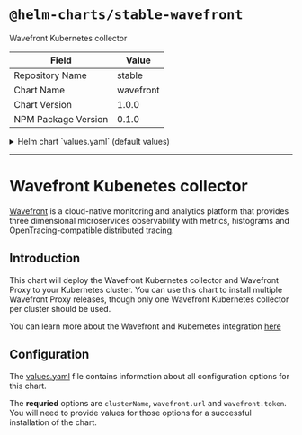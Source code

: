 # `@helm-charts/stable-wavefront`

Wavefront Kubernetes collector

| Field               | Value     |
| ------------------- | --------- |
| Repository Name     | stable    |
| Chart Name          | wavefront |
| Chart Version       | 1.0.0     |
| NPM Package Version | 0.1.0     |

<details>

<summary>Helm chart `values.yaml` (default values)</summary>

```yaml
## Default values for Wavefront

## This is a unique name for the cluster
## All metrics will receive a `cluster` tag with this value
## Required
clusterName: KUBERNETES_CLUSTER_NAME

## Wavefront URL (cluster) and API Token
## Required
wavefront:
  url: https://YOUR_CLUSTER.wavefront.com
  token: YOUR_API_TOKEN

## Wavefront Collector is responsible to get all Kubernetes metrics from your cluster.
## It will capture Kubernetes resources metrics available from the kubelets,
## as well as auto-discovery capabilities.
collector:
  enabled: true
  image:
    repository: wavefronthq/wavefront-kubernetes-collector
    tag: 0.9.7
    pullPolicy: IfNotPresent

  ## If set to true, metrics will be sent to Wavefront via a Wavefront Proxy.
  ## When true you must either specify a value for `collector.proxyAddress` or set `proxy.enabled` to true
  ## If set to false, metrics will be sent to Wavefront via the Direct Ingestion API
  useProxy: true

  ## Can be used to specify a specific address for the Wavefront Proxy
  ## The proxy can be anywhere network reachable including outside of the cluster
  ## Required if `collector.useProxy` is true and `proxy.enabled` is false
  # proxyAddress: wavefront-proxy:2878

  ## This is the Kubelet summary api endpoint and options.
  ## Ref: https://github.com/wavefrontHQ/wavefront-kubernetes-collector/blob/master/docs/configuration.md#kubernetes-source
  # kubernetesSource: kubernetes.summary_api:''
  ## If using Openshift (see below to enable) use the following for kubernetesSource
  # kubernetesSource: kubernetes.summary_api:${MASTER_URL}?useServiceAccount=true&kubeletHttps=true&kubeletPort=10250

  ## If set to true, any Kubernetes labels will be applied to metrics as tags. Defaults to false.
  includeLabels: true

  ## If set to true, all container metrics will be sent to Wavefront.
  ## When set to false, container level metrics are skipped (pod level and above are still sent to Wavefront). Defaults to true.
  # includeContainers: true

  ## The global prefix to be added for Kubernetes metrics. Defaults to `kubernetes.`.
  ## This does not apply to other sources. Use source level prefixes for sources other than the Kubernetes source.
  # prefix: kubernetes.

  ## max number of CPUs that can be used simultaneously. Less than 1 for default (number of cores)
  # maxProcs: 0

  ## The resolution at which the collector will retain metrics. (default 1m)
  # interval: 1m

  ## Timeout for exporting data (default 20s)
  # sinkDelay: 20s

  ## log level. Uses V logs (glog)
  # logVerbosity: 0

  ## Discovery capabilities of Wavefront Collector
  discovery:
    enabled: true

  ## Rules based discovery collection configuration
  ## Ref: https://github.com/wavefrontHQ/wavefront-kubernetes-collector/blob/master/docs/discovery.md#rules-based-discovery
  #   config:
  #     config.yaml: |
  #       global:
  #         discovery_interval: 10m
  #       prom_configs:
  #       - name: kube-dns-discovery
  #         labels:
  #           k8s-app: kube-dns
  #         port: 10055
  #         path: /metrics
  #         scheme: http
  #         source: kube-dns
  #         prefix: kube.dns.
  #         tags:
  #           env: prod
  #           collector: wavefront-collector

  ## Wavefront Collector resource requests and limits
  ## Make sure to keep requests and limits equal to keep the pods in the Guaranteed QoS class
  ## Ref: http://kubernetes.io/docs/user-guide/compute-resources/
  resources:
    requests:
      cpu: 200m
      memory: 256Mi
    limits:
      cpu: 200m
      memory: 256Mi

## Wavefront Proxy is a metrics forwarder that is used to relay metrics to the Wavefront SaaS service.
## It can receive metrics from the Wavefront Collector as well as other metrics collection services
## within your cluster. The proxy also supports preprocessor rules to allow you to further filter
## and enhance your metric names, and tags. Should network connectivity fall between the proxy and
## Wavefront SaaS service, the proxy will buffer metrics, which will be flushed when connectivity resumes.
## Ref: https://docs.wavefront.com/proxies.html
proxy:
  enabled: true
  image:
    repository: wavefronthq/proxy
    tag: 4.35
    pullPolicy: IfNotPresent

  ## The port number the proxy will listen on for metrics in Wavefront data format.
  ## This is usually 2878
  port: 2878

  ## The port nubmer the proxy will listen on for tracing spans in Wavefront trace data format.
  ## This is usually 30000
  # tracePort: 30000

  ## The port nubmer the proxy will listen on for tracing spans in Jaeger data format.
  ## This is usually 30001
  # jaegerPort: 30001

  ## The port nubmer the proxy will listen on for tracing spans in Zipkin data format.
  ## This is usually 9411
  # zipkinPort: 9411

  ## Sampling rate to apply to tracing spans sent to the proxy.
  ## This rate is applied to all data formats the proxy is listening on.
  ## Value should be between 0.0 and 1.0.  Default is 1.0
  # traceSamplingRate: 0.25

  ## When this is set to a value greater than 0,
  ## spans that are greater than or equal to this value will be sampled.
  # traceSamplingDuration: 500

  ## Any configuration property can be passed to the proxy via command line args in
  ## in the format: `--<property_name> <value>`. Multiple properties can be specified
  ## separated by whitespace.
  ## Ref: https://docs.wavefront.com/proxies_configuring.html
  # args:

  ## Proxy is a Java application. By default Java will consume upto 4G of heap memory.
  ## This can be used to override the default. Uses the `-Xmx` command line option for java
  # heap: 1024m

  ## Preprocessor rules is a powerful way to apply filtering or to enhance metrics as they flow
  ## through the proxy. You can configure the rules here. By default a rule to drop Kubernetes
  ## generated labels is applied to remove unecessary and often noisy tags.
  ## Ref: https://docs.wavefront.com/proxies_preprocessor_rules.html
  preprocessor:
    rules.yaml: |
      '2878':
        - rule    : drop-generated-label-tags
          action  : dropTag
          tag     : label\.(controller-revision-hash|pod-template-.*|.*kubernetes\.io.*)
  #       - rule    : add-cluster-tag
  #         action  : addTag
  #         tag     : cluster
  #         value   : {{ .Values.clusterName | quote }}

## Specifies whether RBAC resources should be created
rbac:
  create: true

## Specifies whether a ServiceAccount should be created
serviceAccount:
  create: true

  ## The name of the ServiceAccount to use.
  ## If not set and create is true, a name is generated using the fullname template
  name:

## kube-state-metrics are used to get metrics about the state of the Kubernetes scheduler
## If enabled the kube-state-metrics chart will be installed as a subchart and the collector
## will be configured to capture metrics.
kubeStateMetrics:
  enabled: true

## Openshift integration can be enabled here
## If enabled is true, you must specify `collector.kubernetesSource` to be a valid
## summary api endpoint within your Openshift environment.
openshift:
  enabled: false
  ## Wavefront proxy requires a persistent volume claim for its metrics buffers in Openshift
  ## If `proxy.enabled` is true, this must be set to the name of a persistent volume claim
  ## that the proxy can use for its buffers.
  # pvcName: wavefront-storage
```

</details>

---

# Wavefront Kubenetes collector

[Wavefront](https://wavefront.com) is a cloud-native monitoring and analytics platform that provides
three dimensional microservices observability with metrics, histograms and OpenTracing-compatible distributed tracing.

## Introduction

This chart will deploy the Wavefront Kubernetes collector and Wavefront Proxy to your
Kubernetes cluster. You can use this chart to install multiple Wavefront Proxy releases,
though only one Wavefront Kubernetes collector per cluster should be used.

You can learn more about the Wavefront and Kubernetes integration [here](https://docs.wavefront.com/wavefront_kubernetes.html)

## Configuration

The [values.yaml](./values.yaml) file contains information about all configuration
options for this chart.

The **requried** options are `clusterName`, `wavefront.url` and `wavefront.token`.
You will need to provide values for those options for a successful installation of the chart.
